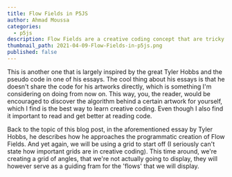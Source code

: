 ```yaml
---
title: Flow Fields in P5JS
author: Ahmad Moussa
categories:
  - p5js
description: Flow Fields are a creative coding concept that are tricky to implement but yield rewarding and interesting artworks. This blog post explains their intricacies.
thumbnail_path: 2021-04-09-Flow-Fields-in-p5js.png
published: false
---
```


This is another one that is largely inspired by the great Tyler Hobbs and the pseudo code in one of his essays. The cool thing about his essays is that he doesn't share the code for his artworks directly, which is something I'm considering on doing from now on. This way, you, the reader, would be encouraged to discover the algorithm behind a certain artwork for yourself, which I find is the best way to learn creative coding. Even though I also find it important to read and get better at reading code.

Back to the topic of this blog post, in the aforementioned essay by Tyler Hobbs, he describes how he approaches the programmatic creation of Flow Fields. And yet again, we will be using a grid to start off (I seriously can't state how important grids are in creative coding). This time around, we're creating a grid of angles, that we're not actually going to display, they will however serve as a guiding fram for the 'flows' that we will display.
